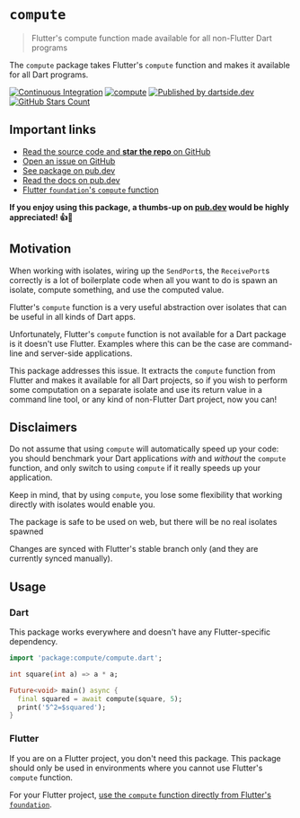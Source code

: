 # `compute`

> Flutter's compute function made available for all non-Flutter Dart programs

The `compute` package takes Flutter's `compute` function and makes it available for all Dart programs.

[![Continuous Integration](https://github.com/dartsidedev/compute/workflows/Continuous%20Integration/badge.svg?branch=main)](https://github.com/dartsidedev/compute/actions) [![compute](https://img.shields.io/pub/v/compute?label=compute&logo=dart)](https://pub.dev/packages/compute 'See compute package info on pub.dev') [![Published by dartside.dev](https://img.shields.io/static/v1?label=Published%20by&message=dartside.dev&logo=dart&logoWidth=30&color=40C4FF&labelColor=1d599b&labelWidth=100)](https://pub.dev/publishers/dartside.dev/packages) [![GitHub Stars Count](https://img.shields.io/github/stars/dartsidedev/compute?logo=github)](https://github.com/dartsidedev/compute 'Star me on GitHub!')

## Important links

* [Read the source code and **star the repo** on GitHub](https://github.com/dartsidedev/compute)
* [Open an issue on GitHub](https://github.com/dartsidedev/compute/issues)
* [See package on pub.dev](https://pub.dev/packages/compute)
* [Read the docs on pub.dev](https://pub.dev/documentation/compute/latest/)
* [Flutter `foundation`'s `compute` function](https://api.flutter.dev/flutter/foundation/compute-constant.html)

**If you enjoy using this package, a thumbs-up on [pub.dev](https://pub.dev/packages/compute) would be highly appreciated! 👍💙**

## Motivation

When working with isolates, wiring up the `SendPort`s, the `ReceivePort`s correctly
is a lot of boilerplate code when all you want to do is spawn an isolate, compute something, and use the computed value.

Flutter's `compute` function is a very useful abstraction over isolates that can be useful in all kinds of Dart apps.

Unfortunately, Flutter's `compute` function is not available for a Dart package is it doesn't use Flutter.
Examples where this can be the case are command-line and server-side applications.

This package addresses this issue. It extracts the `compute` function from Flutter and makes it available
for all Dart projects, so if you wish to perform some computation on a separate isolate and use its return value
in a command line tool, or any kind of non-Flutter Dart project, now you can!

## Disclaimers

Do not assume that using `compute` will automatically speed up your code:
you should benchmark your Dart applications *with* and *without* the `compute` function,
and only switch to using `compute` if it really speeds up your application.

Keep in mind, that by using `compute`, you lose some flexibility that working directly with isolates would enable you.

The package is safe to be used on web, but there will be no real isolates spawned

Changes are synced with Flutter's stable branch only (and they are currently synced manually).

## Usage

### Dart

This package works everywhere and doesn't have any Flutter-specific dependency.

```dart
import 'package:compute/compute.dart';

int square(int a) => a * a;

Future<void> main() async {
  final squared = await compute(square, 5);
  print('5^2=$squared');
}
```

### Flutter

If you are on a Flutter project, you don't need this package.
This package should only be used in environments where you cannot use Flutter's `compute` function.

For your Flutter project, [use the `compute` function directly from Flutter's `foundation`](https://api.flutter.dev/flutter/foundation/compute-constant.html).
